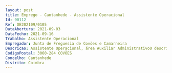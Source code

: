 ```yaml
--- 
layout: post
title: Emprego - Cantanhede - Assistente Operacional
Id: 90112
Ref: OE202109/0105
DataAbertura: 2021-09-03
DataFecho: 2021-09-16
Trabalho: Assistente Operacional
Empregador: Junta de Freguesia de Covões e Camarneira
Descricao: Assistente Operacional, área Auxiliar AdministrativoO descrito no anexo a que se refere o n.º 2 do artigo 88.º da Lei n.º 35 2014,de 20 de junho e conforme a caracterização específica constante do mapa depessoal do Município de Cantanhede, que infra se indicaColaborar eventualmente nos trabalhos auxiliares de montagem, desmontagem e conservação de equipamentos Auxiliar e execução de cargas e descargas Realizar tarefas de arrumação e distribuição Executar outras tarefas simples, não especificadas, de carácter manual e exigindo principalmente esforço físico e conhecimentos práticos.Realizar trabalhos de manutenção e conservação das instalações desportivas, recreativas e de lazer Realizar trabalhos de montagem e desmontagem de stands, palcos e demais estruturas de apoio necessárias ao desenvolvimento de iniciativas e eventos promovidos pelo Freguesia Proceder à abertura e aterro de sepulturas, ao depósito e ao levantamento dos restos mortais Cuidar do sector do cemitério que lhe está atribuído Conservação e manutenção da limpeza do cemitério Prestar informação das solicitações relacionadas com o cemitério Participar na montagem e desmontagem de estruturas, garantindo a preparação e apoio logístico nas atividades para as quais for solicitado Executar as demais tarefas que no âmbito das suas atribuições lhes sejam superiormente solicitadas Assegurar a utilização do equipamento de proteção individual e coletiva, de acordo com o estipulado pelos serviços de Higiene, Segurança e Saúde no trabalho.Conduzir e manobrar tratores com ou sem atrelado e ou máquinas agrícolas monitorizadas, operando normalmente numa área restrita Verificar, limpar, afinar e lubrificar o equipamento, tendo em vista a sua conservação e manutenção Abastecer de combustível as viaturas, registando os factos utilizando para isso os meios ao seu dispor Proceder a pequenas reparações, providenciando, em caso de avarias maiores, o arranjo da viatura que conduz Proceder à arrumação da viatura no final do serviço.
CodigoPostal: 3060-284 COVÕES
Concelho: Cantanhede
Distrito: Coimbra
--- 
```

